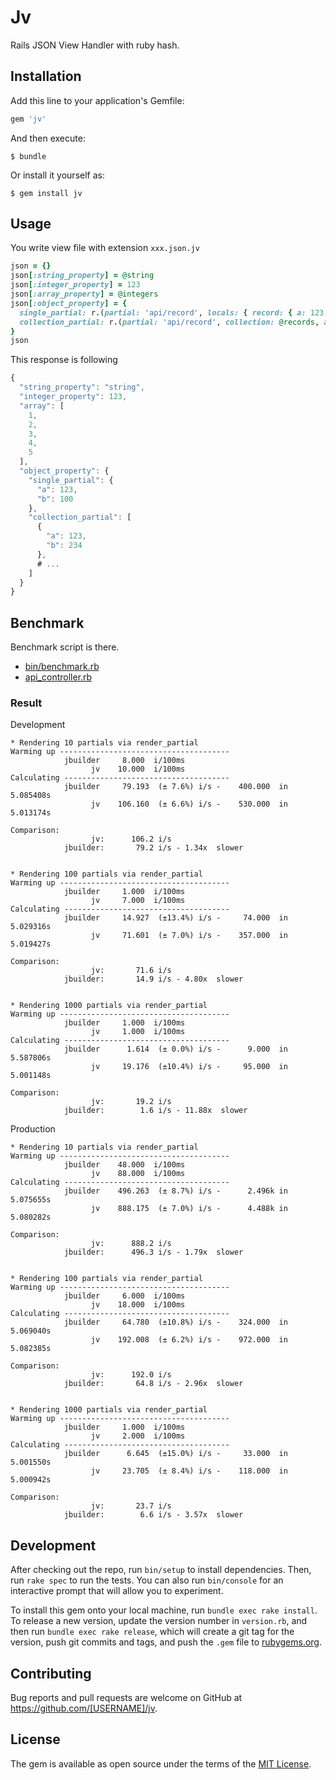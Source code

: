 # Jv

Rails JSON View Handler with ruby hash.

## Installation

Add this line to your application's Gemfile:

```ruby
gem 'jv'
```

And then execute:

    $ bundle

Or install it yourself as:

    $ gem install jv

## Usage

You write view file with extension `xxx.json.jv`
```ruby
json = {}
json[:string_property] = @string
json[:integer_property] = 123
json[:array_property] = @integers
json[:object_property] = {
  single_partial: r.(partial: 'api/record', locals: { record: { a: 123, b: 100 } }),
  collection_partial: r.(partial: 'api/record', collection: @records, as: :record)
}
json
```

This response is following
```javascript
{
  "string_property": "string",
  "integer_property": 123,
  "array": [
    1,
    2,
    3,
    4,
    5
  ],
  "object_property": {
    "single_partial": {
      "a": 123,
      "b": 100
    },
    "collection_partial": [
      {
        "a": 123,
        "b": 234
      },
      # ...
    ]
  }
}
```

## Benchmark

Benchmark script is there.
* [bin/benchmark.rb](https://github.com/tzmfreedom/jv/blob/master/spec/dummy_app/bin/benchmark.rb)
* [api_controller.rb](https://github.com/tzmfreedom/jv/blob/master/spec/dummy_app/app/controllers/api_controller.rb)

### Result

Development
```
* Rendering 10 partials via render_partial
Warming up --------------------------------------
            jbuilder     8.000  i/100ms
                  jv    10.000  i/100ms
Calculating -------------------------------------
            jbuilder     79.193  (± 7.6%) i/s -    400.000  in   5.085408s
                  jv    106.160  (± 6.6%) i/s -    530.000  in   5.013174s

Comparison:
                  jv:      106.2 i/s
            jbuilder:       79.2 i/s - 1.34x  slower


* Rendering 100 partials via render_partial
Warming up --------------------------------------
            jbuilder     1.000  i/100ms
                  jv     7.000  i/100ms
Calculating -------------------------------------
            jbuilder     14.927  (±13.4%) i/s -     74.000  in   5.029316s
                  jv     71.601  (± 7.0%) i/s -    357.000  in   5.019427s

Comparison:
                  jv:       71.6 i/s
            jbuilder:       14.9 i/s - 4.80x  slower


* Rendering 1000 partials via render_partial
Warming up --------------------------------------
            jbuilder     1.000  i/100ms
                  jv     1.000  i/100ms
Calculating -------------------------------------
            jbuilder      1.614  (± 0.0%) i/s -      9.000  in   5.587806s
                  jv     19.176  (±10.4%) i/s -     95.000  in   5.001148s

Comparison:
                  jv:       19.2 i/s
            jbuilder:        1.6 i/s - 11.88x  slower
```

Production
```
* Rendering 10 partials via render_partial
Warming up --------------------------------------
            jbuilder    48.000  i/100ms
                  jv    88.000  i/100ms
Calculating -------------------------------------
            jbuilder    496.263  (± 8.7%) i/s -      2.496k in   5.075655s
                  jv    888.175  (± 7.0%) i/s -      4.488k in   5.080282s

Comparison:
                  jv:      888.2 i/s
            jbuilder:      496.3 i/s - 1.79x  slower


* Rendering 100 partials via render_partial
Warming up --------------------------------------
            jbuilder     6.000  i/100ms
                  jv    18.000  i/100ms
Calculating -------------------------------------
            jbuilder     64.780  (±10.8%) i/s -    324.000  in   5.069040s
                  jv    192.008  (± 6.2%) i/s -    972.000  in   5.082385s

Comparison:
                  jv:      192.0 i/s
            jbuilder:       64.8 i/s - 2.96x  slower


* Rendering 1000 partials via render_partial
Warming up --------------------------------------
            jbuilder     1.000  i/100ms
                  jv     2.000  i/100ms
Calculating -------------------------------------
            jbuilder      6.645  (±15.0%) i/s -     33.000  in   5.001550s
                  jv     23.705  (± 8.4%) i/s -    118.000  in   5.000942s

Comparison:
                  jv:       23.7 i/s
            jbuilder:        6.6 i/s - 3.57x  slower
```

## Development

After checking out the repo, run `bin/setup` to install dependencies. Then, run `rake spec` to run the tests. You can also run `bin/console` for an interactive prompt that will allow you to experiment.

To install this gem onto your local machine, run `bundle exec rake install`. To release a new version, update the version number in `version.rb`, and then run `bundle exec rake release`, which will create a git tag for the version, push git commits and tags, and push the `.gem` file to [rubygems.org](https://rubygems.org).

## Contributing

Bug reports and pull requests are welcome on GitHub at https://github.com/[USERNAME]/jv.

## License

The gem is available as open source under the terms of the [MIT License](http://opensource.org/licenses/MIT).
